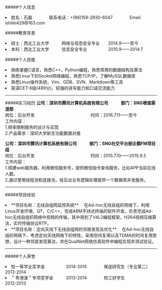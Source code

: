#####个人信息

<li>姓名：石磊　　　　联系电话：+(86)159-2930-6047　　　　Email: ishilei429@163.com


#####教育背景
<li>硕士：西北工业大学　　　网络与信息安全专业　　2014.9——至今
<li>本科：西北工业大学　　　信息安全专业　　　　　2010.9——2014.7



#####个人技能
<li>熟练掌握C语言，熟悉C++，Python编程，熟悉常用的数据结构及算法
<li>熟悉Linux下的Socket网络编程，熟悉TCP/IP，了解MySQL数据库
<li>熟悉Linux操作系统，Vim、GDB、SVN、Markdown等工具
<li>英语CET-6级(489分)，较强的读写能力和口语交流能力

------------------------

#####实习经历
**公司：深圳市腾讯计算机系统有限公司　　　部门：SNG增值渠道部**  
岗位：后台开发　　　　　　　　　　　　 　时间：2016.7.11——至今   
工作内容：   
1.频率限制服务的设计与实现  
2.产品需求：深圳大学新生功能数据对接

**公司：深圳市腾讯计算机系统有限公司　　　部门：SNG社交平台部企鹅FM项目组**  
岗位：后台开发　　　　　　　　　　　　 　时间：2015.7.10——2015.9.5  
工作内容：   
1.搭建web服务器，利用微信服务号，提供微信指令查询服务，比如APP当前在线人数。  
2.通过使用线程池和连接池，给后台业务逻辑处理提供一个数据库并发服务。

-------------------------

#####项目经验
<li>**项目名称：无线自组网监控系统**  
　在Ad-hoc无线自组织网络下，利用Linux开发环境、QT、C/C++，完成ARM手持式终端的软件开发。负责完成Ad-hoc无线自组织网络中视频的传输，其中用到了V4L2编程框架，H264视频压缩算法，实时传输协议RTP。

<li>**项目名称：定向天线下无线自组网的邻居发现及优化**  
　在Ad-hoc无线自组织网络下，考虑定向天线网络下的特性，采用空间复用以及TDMA的时间复用思想，设计一种邻居发现算法，并在QualNet网络仿真软件中编程实现并测试验证。


----------------------------

#####个人荣誉
<li>校一等学业奖学金　　　　　2014-2015　　　　保送研究生（专业第二）　　2013-2014
<li>＂粤港澳＂专项奖学金　　　2013-2014　　　　校三好学生　　　　　　　　2012-2013
